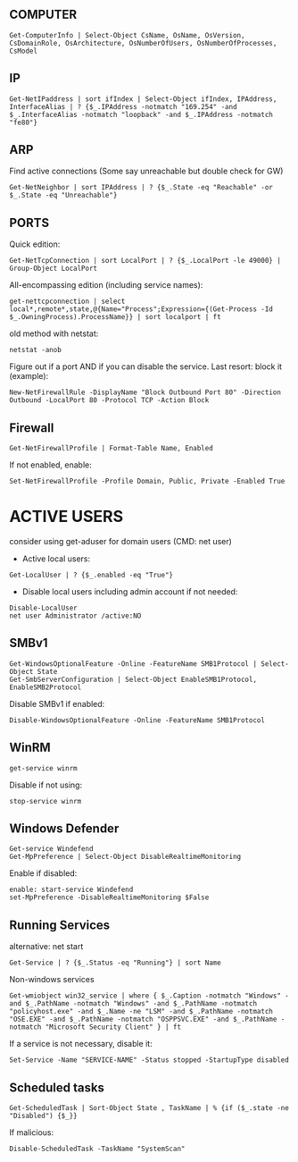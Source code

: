 ## COMPUTER
```
Get-ComputerInfo | Select-Object CsName, OsName, OsVersion, CsDomainRole, OsArchitecture, OsNumberOfUsers, OsNumberOfProcesses, CsModel
```
## IP
```
Get-NetIPaddress | sort ifIndex | Select-Object ifIndex, IPAddress, InterfaceAlias | ? {$_.IPAddress -notmatch "169.254" -and $_.InterfaceAlias -notmatch "loopback" -and $_.IPAddress -notmatch "fe80"}
```
## ARP 
Find active connections (Some say unreachable but double check for GW)
```
Get-NetNeighbor | sort IPAddress | ? {$_.State -eq "Reachable" -or $_.State -eq "Unreachable"}
```

## PORTS
Quick edition:
```
Get-NetTcpConnection | sort LocalPort | ? {$_.LocalPort -le 49000} | Group-Object LocalPort
```
All-encompassing edition (including service names):
```
get-nettcpconnection | select local*,remote*,state,@{Name="Process";Expression={(Get-Process -Id $_.OwningProcess).ProcessName}} | sort localport | ft
```
old method with netstat:
```
netstat -anob
```
Figure out if a port AND if you can disable the service. Last resort: block it (example):
```
New-NetFirewallRule -DisplayName "Block Outbound Port 80" -Direction Outbound -LocalPort 80 -Protocol TCP -Action Block
```
## Firewall
```
Get-NetFirewallProfile | Format-Table Name, Enabled
```
If not enabled, enable:
```
Set-NetFirewallProfile -Profile Domain, Public, Private -Enabled True
```
# ACTIVE USERS 
consider using get-aduser for domain users (CMD: net user)
* Active local users:
```
Get-LocalUser | ? {$_.enabled -eq "True"}
```
* Disable local users including admin account if not needed:
```
Disable-LocalUser
net user Administrator /active:NO
```
## SMBv1
```
Get-WindowsOptionalFeature -Online -FeatureName SMB1Protocol | Select-Object State
Get-SmbServerConfiguration | Select-Object EnableSMB1Protocol, EnableSMB2Protocol
```
Disable SMBv1 if enabled:
```
Disable-WindowsOptionalFeature -Online -FeatureName SMB1Protocol
```
## WinRM 
```
get-service winrm
```
Disable if not using: 
```
stop-service winrm
```
## Windows Defender 
```
Get-service Windefend
Get-MpPreference | Select-Object DisableRealtimeMonitoring
```
Enable if disabled:
```
enable: start-service Windefend
set-MpPreference -DisableRealtimeMonitoring $False
```


## Running Services 
alternative: net start
```
Get-Service | ? {$_.Status -eq "Running"} | sort Name
```
Non-windows services
```
Get-wmiobject win32_service | where { $_.Caption -notmatch "Windows" -and $_.PathName -notmatch "Windows" -and $_.PathName -notmatch "policyhost.exe" -and $_.Name -ne "LSM" -and $_.PathName -notmatch "OSE.EXE" -and $_.PathName -notmatch "OSPPSVC.EXE" -and $_.PathName -notmatch "Microsoft Security Client" } | ft
```
If a service is not necessary, disable it:
```
Set-Service -Name "SERVICE-NAME" -Status stopped -StartupType disabled
```

## Scheduled tasks
```
Get-ScheduledTask | Sort-Object State , TaskName | % {if ($_.state -ne "Disabled") {$_}}
```
If malicious:
```
Disable-ScheduledTask -TaskName "SystemScan"
```
